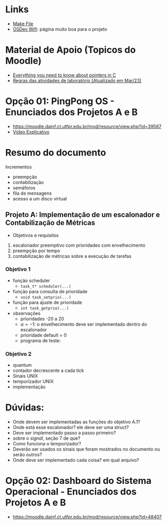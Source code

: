 # Links 
* [Make File](https://wiki.osdev.org/Makefile)
* [OSDev Wifi](https://wiki.osdev.org/Main_Page): página muito boa para o projeto

# Material de Apoio (Topicos do Moodle)
* [Everything you need to know about pointers in C](http://boredzo.org/pointers/)
* [Regras das atividades de laboratório [Atualizado em Mar/23]](https://moodle.dainf.ct.utfpr.edu.br/mod/resource/view.php?id=39565)

# Opção 01: PingPong OS - Enunciados dos Projetos A e B
* https://moodle.dainf.ct.utfpr.edu.br/mod/resource/view.php?id=39567
* [Video Explicativo](https://www.youtube.com/watch?v=K9-FcJdXVEw)

# Resumo do documento

Incrementos
* preempção
* contabilização
* semáforos
* fila de mensagens
* acesso a um disco virtual

## Projeto A: Implementação de um escalonador e Contabilização de Métricas
* Objetivos e requisitos
1. escalonador preemptivo com prioridades com envelhecimento
2. preempção por tempo
3. contabilização de métricas sobre a execução de tarefas

### Objetivo 1
*  função scheduler
   *  `task_t* scheduler(...)`
*  função para consulta de prioridade
   *  `void task_setprio(...)`
*  função para ajuste de prioridade
   *  `int task_getprio(...)` 
* observações
  * prioridades -20 a 20
  * $\alpha = -1$: o envelhecimento deve ser implementado dentro do escalonador
  * prioridade default = 0
  * programa de teste: 

### Objetivo 2
* quantum
* contador decrescente a cada tick
* Sinais UNIX
* temporizador UNIX
* implementação

# Dúvidas:
* Onde devem ser implementadas as funções do objetivo A.1?
* Onde está esse escalonador? ele deve ser uma struct?
* Deve ser implementado passo a passo primeiro?
* sobre o *signal*, seção 7 de que?
* Como funciona o temporizador?
* Deverão ser usados os sinais que foram mostrados no documento ou serão outros?
* Onde deve ser implementado cada coisa? em qual arquivo?

# Opção 02: Dashboard do Sistema Operacional - Enunciados dos Projetos A e B
* https://moodle.dainf.ct.utfpr.edu.br/mod/resource/view.php?id=48407